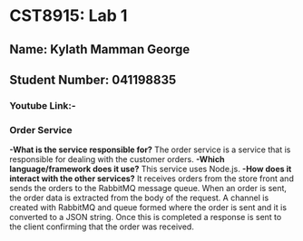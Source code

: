 # CST8915: Lab 1

## Name: Kylath Mamman George

## Student Number: 041198835

### Youtube Link:-

### Order Service

**-What is the service responsible for?**
The order service is a service that is responsible for dealing with the customer orders.
**-Which language/framework does it use?**
This service uses Node.js.
**-How does it interact with the other services?**
It receives orders from the store front and sends the orders to the RabbitMQ message queue. When an order is sent, the order data is extracted from the body of the request. A channel is created with RabbitMQ and queue formed where the order is sent and it is converted to a JSON string. Once this is completed a response is sent to the client confirming that the order was received.
